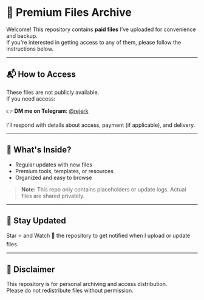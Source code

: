 # 📁 Premium Files Archive

Welcome! This repository contains **paid files** I’ve uploaded for convenience and backup.  
If you're interested in getting access to any of them, please follow the instructions below.

---

## 📬 How to Access

These files are not publicly available.  
If you need access:

👉 **DM me on Telegram**: [@rejerk](https://t.me/rejerk)

I'll respond with details about access, payment (if applicable), and delivery.

---

## 📂 What's Inside?

- Regular updates with new files
- Premium tools, templates, or resources
- Organized and easy to browse

> **Note:** This repo only contains placeholders or update logs. Actual files are shared privately.

---

## 🔔 Stay Updated

Star ⭐ and Watch 👀 the repository to get notified when I upload or update files.

---

## 📎 Disclaimer

This repository is for personal archiving and access distribution.  
Please do not redistribute files without permission.
